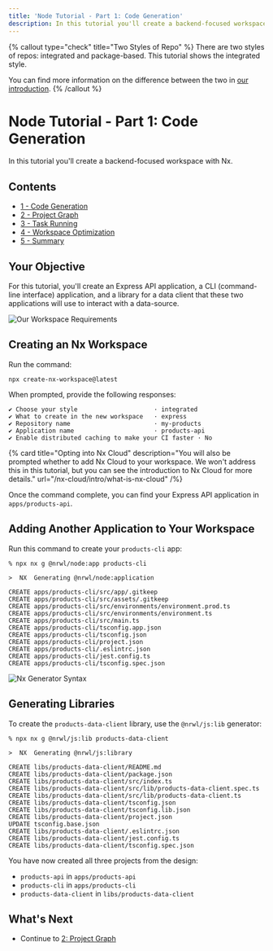 ```yaml
---
title: 'Node Tutorial - Part 1: Code Generation'
description: In this tutorial you'll create a backend-focused workspace with Nx.
---
```


{% callout type="check" title="Two Styles of Repo" %}
There are two styles of repos: integrated and package-based. This tutorial shows the integrated style.

You can find more information on the difference between the two in [our introduction](/getting-started/intro).
{% /callout %}

# Node Tutorial - Part 1: Code Generation

In this tutorial you'll create a backend-focused workspace with Nx.

## Contents

- [1 - Code Generation](/node-tutorial/1-code-generation)
- [2 - Project Graph](/node-tutorial/2-project-graph)
- [3 - Task Running](/node-tutorial/3-task-running)
- [4 - Workspace Optimization](/node-tutorial/4-workspace-optimization)
- [5 - Summary](/node-tutorial/5-summary)

## Your Objective

For this tutorial, you'll create an Express API application, a CLI (command-line interface) application, and a library for a data client that these two applications will use to interact with a data-source.

![Our Workspace Requirements](/shared/node-tutorial/requirements-diagram.png)

## Creating an Nx Workspace

Run the command:

```shell
npx create-nx-workspace@latest
```

When prompted, provide the following responses:

```shell
✔ Choose your style                     · integrated
✔ What to create in the new workspace   · express
✔ Repository name                       · my-products
✔ Application name                      · products-api
✔ Enable distributed caching to make your CI faster · No
```

{% card title="Opting into Nx Cloud" description="You will also be prompted whether to add Nx Cloud to your workspace. We won't address this in this tutorial, but you can see the introduction to Nx Cloud for more details." url="/nx-cloud/intro/what-is-nx-cloud" /%}

Once the command complete, you can find your Express API application in `apps/products-api`.

## Adding Another Application to Your Workspace

Run this command to create your `products-cli` app:

```shell
% npx nx g @nrwl/node:app products-cli

>  NX  Generating @nrwl/node:application

CREATE apps/products-cli/src/app/.gitkeep
CREATE apps/products-cli/src/assets/.gitkeep
CREATE apps/products-cli/src/environments/environment.prod.ts
CREATE apps/products-cli/src/environments/environment.ts
CREATE apps/products-cli/src/main.ts
CREATE apps/products-cli/tsconfig.app.json
CREATE apps/products-cli/tsconfig.json
CREATE apps/products-cli/project.json
CREATE apps/products-cli/.eslintrc.json
CREATE apps/products-cli/jest.config.ts
CREATE apps/products-cli/tsconfig.spec.json
```

![Nx Generator Syntax](/shared/node-tutorial/generator-syntax.png)

## Generating Libraries

To create the `products-data-client` library, use the `@nrwl/js:lib` generator:

```shell
% npx nx g @nrwl/js:lib products-data-client

>  NX  Generating @nrwl/js:library

CREATE libs/products-data-client/README.md
CREATE libs/products-data-client/package.json
CREATE libs/products-data-client/src/index.ts
CREATE libs/products-data-client/src/lib/products-data-client.spec.ts
CREATE libs/products-data-client/src/lib/products-data-client.ts
CREATE libs/products-data-client/tsconfig.json
CREATE libs/products-data-client/tsconfig.lib.json
CREATE libs/products-data-client/project.json
UPDATE tsconfig.base.json
CREATE libs/products-data-client/.eslintrc.json
CREATE libs/products-data-client/jest.config.ts
CREATE libs/products-data-client/tsconfig.spec.json
```

You have now created all three projects from the design:

- `products-api` in `apps/products-api`
- `products-cli` in `apps/products-cli`
- `products-data-client` in `libs/products-data-client`

## What's Next

- Continue to [2: Project Graph](/node-tutorial/2-project-graph)
